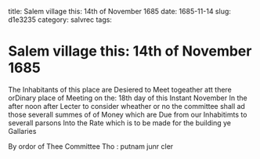 title: Salem village this: 14th of November 1685
date: 1685-11-14
slug: d1e3235
category: salvrec
tags: 


<div markdown class="doc" id="d1e3235">


# Salem village this: 14th of November 1685

The Inhabitants of this place are Desiered to Meet togeather att there orDinary place of Meeting on the: 18th day of this Instant November In the after noon after Lecter to consider wheather or no the committee shall ad those severall summes of of Money which are Due from our Inhabitimts to severall parsons Into the Rate which is to be made for the building ye Gallaries

By ordor of Thee Committee Tho : putnam junr cler
</div>